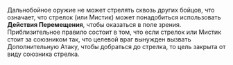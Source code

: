Дальнобойное оружие не может стрелять сквозь других бойцов, что означает, что стрелок (или Мистик) может понадобиться использовать **Действия Перемещения**, чтобы оказаться в поле зрения. Приблизительное правило состоит в том, что если стрелок или Мистик стоит за союзником так, что целевой враг вынужден вызвать Дополнительную Атаку, чтобы добраться до стрелка, то цель закрыта от виду союзника стрелка.  